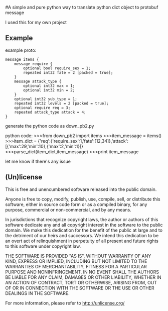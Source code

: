 #A simple and pure python way to translate python dict object to protobuf message

I used this for my own project

## Example
example proto:

	message items {
		message require {
			optional bool require_sex = 1; 
			repeated int32 fate = 2 [packed = true];
		}
		message attack_type {
			optional int32 max = 1;
			optional int32 min = 2;
		}
		optional int32 sub_type = 1;
		repeated int32 levels = 2 [packed = true];
		optional require req = 3;
		repeated attack_type attack = 4;
	}

generate the python code as down_pb2.py

python code:
	>>>from down_pb2 import items
	>>>item_message = items()
	>>>item_dict = {'req':{'require_sex':1,'fate':[12,34]},'attack':[{'max':29,'min':10},{'max':2,'min':1}]}
	>>>parse_dict(item_dict,item_message)
	>>>print item_message

let me know if there's any issue

## (Un)license

This is free and unencumbered software released into the public domain.

Anyone is free to copy, modify, publish, use, compile, sell, or distribute
this software, either in source code form or as a compiled binary, for any
purpose, commercial or non-commercial, and by any means.

In jurisdictions that recognize copyright laws, the author or authors of this
software dedicate any and all copyright interest in the software to the public
domain. We make this dedication for the benefit of the public at large and to
the detriment of our heirs and successors. We intend this dedication to be an
overt act of relinquishment in perpetuity of all present and future rights to
this software under copyright law.

THE SOFTWARE IS PROVIDED "AS IS", WITHOUT WARRANTY OF ANY KIND, EXPRESS OR
IMPLIED, INCLUDING BUT NOT LIMITED TO THE WARRANTIES OF MERCHANTABILITY,
FITNESS FOR A PARTICULAR PURPOSE AND NONINFRINGEMENT. IN NO EVENT SHALL THE
AUTHORS BE LIABLE FOR ANY CLAIM, DAMAGES OR OTHER LIABILITY, WHETHER IN AN
ACTION OF CONTRACT, TORT OR OTHERWISE, ARISING FROM, OUT OF OR IN CONNECTION
WITH THE SOFTWARE OR THE USE OR OTHER DEALINGS IN THE SOFTWARE.

For more information, please refer to <http://unlicense.org/>